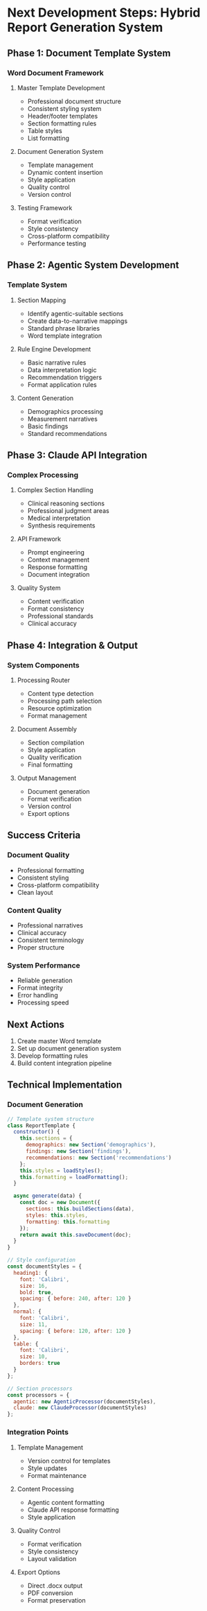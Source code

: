 # Next Development Steps: Hybrid Report Generation System

## Phase 1: Document Template System

### Word Document Framework
1. Master Template Development
   - Professional document structure
   - Consistent styling system
   - Header/footer templates
   - Section formatting rules
   - Table styles
   - List formatting

2. Document Generation System
   - Template management
   - Dynamic content insertion
   - Style application
   - Quality control
   - Version control

3. Testing Framework
   - Format verification
   - Style consistency
   - Cross-platform compatibility
   - Performance testing

## Phase 2: Agentic System Development

### Template System
1. Section Mapping
   - Identify agentic-suitable sections
   - Create data-to-narrative mappings
   - Standard phrase libraries
   - Word template integration

2. Rule Engine Development
   - Basic narrative rules
   - Data interpretation logic
   - Recommendation triggers
   - Format application rules

3. Content Generation
   - Demographics processing
   - Measurement narratives
   - Basic findings
   - Standard recommendations

## Phase 3: Claude API Integration

### Complex Processing
1. Complex Section Handling
   - Clinical reasoning sections
   - Professional judgment areas
   - Medical interpretation
   - Synthesis requirements

2. API Framework
   - Prompt engineering
   - Context management
   - Response formatting
   - Document integration

3. Quality System
   - Content verification
   - Format consistency
   - Professional standards
   - Clinical accuracy

## Phase 4: Integration & Output

### System Components
1. Processing Router
   - Content type detection
   - Processing path selection
   - Resource optimization
   - Format management

2. Document Assembly
   - Section compilation
   - Style application
   - Quality verification
   - Final formatting

3. Output Management
   - Document generation
   - Format verification
   - Version control
   - Export options

## Success Criteria

### Document Quality
- Professional formatting
- Consistent styling
- Cross-platform compatibility
- Clean layout

### Content Quality
- Professional narratives
- Clinical accuracy
- Consistent terminology
- Proper structure

### System Performance
- Reliable generation
- Format integrity
- Error handling
- Processing speed

## Next Actions
1. Create master Word template
2. Set up document generation system
3. Develop formatting rules
4. Build content integration pipeline

## Technical Implementation

### Document Generation
```javascript
// Template system structure
class ReportTemplate {
  constructor() {
    this.sections = {
      demographics: new Section('demographics'),
      findings: new Section('findings'),
      recommendations: new Section('recommendations')
    };
    this.styles = loadStyles();
    this.formatting = loadFormatting();
  }

  async generate(data) {
    const doc = new Document({
      sections: this.buildSections(data),
      styles: this.styles,
      formatting: this.formatting
    });
    return await this.saveDocument(doc);
  }
}

// Style configuration
const documentStyles = {
  heading1: {
    font: 'Calibri',
    size: 16,
    bold: true,
    spacing: { before: 240, after: 120 }
  },
  normal: {
    font: 'Calibri',
    size: 11,
    spacing: { before: 120, after: 120 }
  },
  table: {
    font: 'Calibri',
    size: 10,
    borders: true
  }
};

// Section processors
const processors = {
  agentic: new AgenticProcessor(documentStyles),
  claude: new ClaudeProcessor(documentStyles)
};
```

### Integration Points
1. Template Management
   - Version control for templates
   - Style updates
   - Format maintenance

2. Content Processing
   - Agentic content formatting
   - Claude API response formatting
   - Style application

3. Quality Control
   - Format verification
   - Style consistency
   - Layout validation

4. Export Options
   - Direct .docx output
   - PDF conversion
   - Format preservation